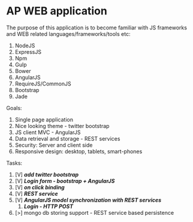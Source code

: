 # AP WEB application    

The purpose of this application is to become familiar with JS frameworks and WEB related languages/frameworks/tools etc:

1. NodeJS
1. ExpressJS
1. Npm
1. Gulp
1. Bower
1. AngularJS
1. RequireJS/CommonJS
1. Bootstrap
1. Jade

Goals:
1. Single page application
1. Nice looking theme - twitter bootstrap
1. JS client MVC - AngularJS
1. Data retrieval and storage - REST services
1. Security: Server and client side
1. Responsive design: desktop, tablets, smart-phones

Tasks:

1. [V] **_add twitter bootstrap_**
1. [V] **_Login form - bootstrap + AngularJS_**
1. [V] **_on click binding_**
1. [V] **_REST service_**
1. [V] **_AngularJS model synchronization with REST services_**
    1. **_Login - HTTP POST_** 
1. [>] mongo db storing support - REST service based persistence
